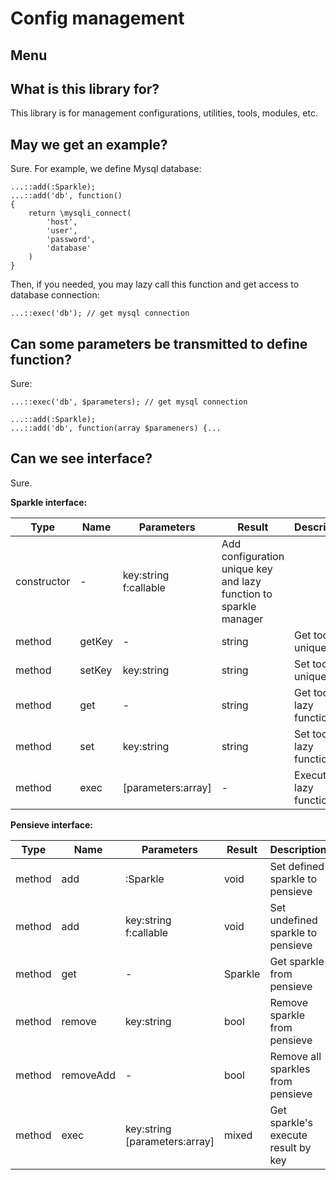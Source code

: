 # Config management

## Menu

## What is this library for?

This library is for management configurations, utilities, tools, modules, etc.

## May we get an example?

Sure. For example, we define Mysql database:

```
...::add(:Sparkle);
...::add('db', function()
{
    return \mysqli_connect(
        'host',
        'user',
        'password',
        'database'
    )
}
```

Then, if you needed, you may lazy call this function and get access to database connection:

```
...::exec('db'); // get mysql connection
```

## Can some parameters be transmitted to define function?

Sure:

```
...::exec('db', $parameters); // get mysql connection
```

```
...::add(:Sparkle);
...::add('db', function(array $parameners) {...
```

## Can we see interface?

Sure.

**Sparkle interface:**

|Type|Name|Parameters|Result|Description|
|---|---|---|---|---|
|constructor|-|key:string f:callable|Add configuration unique key and lazy function to sparkle manager|
|method|getKey|-|string|Get tool unique key|
|method|setKey|key:string|string|Set tool unique key|
|method|get|-|string|Get tool lazy function|
|method|set|key:string|string|Set tool lazy function|
|method|exec|[parameters:array]|-|Execute lazy function|

**Pensieve interface:**

|Type|Name|Parameters|Result|Description|
|---|---|---|---|---|
|method|add|:Sparkle|void|Set defined sparkle to pensieve|
|method|add|key:string f:callable|void|Set undefined sparkle to pensieve|
|method|get|-|Sparkle|Get sparkle from pensieve|
|method|remove|key:string|bool|Remove sparkle from pensieve|
|method|removeAdd|-|bool|Remove all sparkles from pensieve|
|method|exec|key:string [parameters:array]|mixed|Get sparkle's execute result by key|